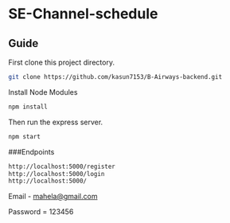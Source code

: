 # SE-Channel-schedule

## Guide

First clone this project directory.

```bash
git clone https://github.com/kasun7153/B-Airways-backend.git
```

Install Node Modules

```bash
npm install
```

 Then run the express server.

```bash
npm start
```

###Endpoints

```bash
http://localhost:5000/register
http://localhost:5000/login
http://localhost:5000/
```

Email - mahela@gmail.com

Password = 123456
